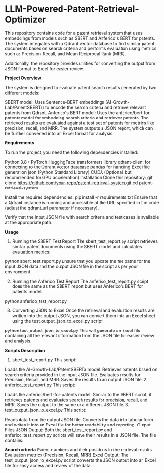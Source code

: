 # LLM-Powered-Patent-Retrieval-Optimizer

This repository contains code for a patent retrieval system that uses embeddings from models such as SBERT and Anferico's BERT for patents. The system integrates with a Qdrant vector database to find similar patent documents based on search criteria and performs evaluation using metrics such as Precision, Recall, and Mean Reciprocal Rank (MRR).

Additionally, the repository provides utilities for converting the output from JSON format to Excel for easier review.

**Project Overview**

The system is designed to evaluate patent search results generated by two different models:

SBERT model: Uses Sentence-BERT embeddings (AI-Growth-Lab/PatentSBERTa) to encode the search criteria and retrieve relevant patents from Qdrant.
Anferico's BERT model: Uses the anferico/bert-for-patents model for embedding search criteria and retrieves patents.
The retrieved results are evaluated against a test set of patents for metrics like precision, recall, and MRR. The system outputs a JSON report, which can be further converted into an Excel format for analysis.

**Requirements**

To run the project, you need the following dependencies installed:

Python 3.8+
PyTorch
HuggingFace transformers library
qdrant-client for connecting to the Qdrant vector database
pandas for handling Excel file generation
json (Python Standard Library)
CUDA (Optional, but recommended for GPU acceleration)
Installation
Clone this repository:
git clone https://github.com/your-repo/patent-retrieval-system.git
cd patent-retrieval-system

Install the required dependencies:
pip install -r requirements.txt
Ensure that a Qdrant instance is running and accessible at the URL specified in the code (adjust the qdrant_url parameter if necessary).

Verify that the input JSON file with search criteria and test cases is available at the appropriate path.

**Usage**

1. Running the SBERT Test Report
The sbert_test_report.py script retrieves similar patent documents using the SBERT model and calculates evaluation metrics:

python sbert_test_report.py
Ensure that you update the file paths for the input JSON data and the output JSON file in the script as per your environment.

2. Running the Anferico Test Report
The anferico_test_report.py script does the same as the SBERT report but uses Anferico's BERT for patents model.

python anferico_test_report.py

3. Converting JSON to Excel
Once the retrieval and evaluation results are written into the output JSON, you can convert them into an Excel sheet using the test_output_json_to_excel.py script:


python test_output_json_to_excel.py
This will generate an Excel file containing all the relevant information from the JSON file for easier review and analysis.

**Scripts Description**

1. sbert_test_report.py
This script:

Loads the AI-Growth-Lab/PatentSBERTa model.
Retrieves patents based on search criteria provided in the input JSON file.
Evaluates results for Precision, Recall, and MRR.
Saves the results to an output JSON file.
2. anferico_test_report.py
This script:

Loads the anferico/bert-for-patents model.
Similar to the SBERT script, it retrieves patents and evaluates search results for precision, recall, and MRR.
Saves the output to the same or a different JSON file.
3. test_output_json_to_excel.py
This script:

Reads data from the output JSON file.
Converts the data into tabular form and writes it into an Excel file for better readability and reporting.
Output Files
JSON Output: Both the sbert_test_report.py and anferico_test_report.py scripts will save their results in a JSON file. The file contains:

**Search criteria**
Patent numbers and their positions in the retrieval results
Evaluation metrics (Precision, Recall, MRR)
Excel Output: The test_output_json_to_excel.py script converts the JSON output into an Excel file for easy access and review of the data.

